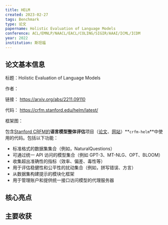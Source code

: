 ```yaml
---
title: HELM
created: 2023-02-27
tags: Benchmark
type: 论文
papername: Holistic Evaluation of Language Models
conference: ACL/EMNLP/NAACL/EACL/COLING/SIGIR/AAAI/ICML/ICDM
year: 2022
institution: 斯坦福
---
```


## 论文基本信息

标题：Holistic Evaluation of Language Models

作者：

链接： https://arxiv.org/abs/2211.09110

代码： https://crfm.stanford.edu/helm/latest/

框架图：

包含[Stanford CRFM的](https://crfm.stanford.edu/)**语言模型整体评估**项目（[论文](https://arxiv.org/abs/2211.09110)、[网站](https://crfm.stanford.edu/helm/v1.0/)）**`crfm-helm`**中使用的代码。包括以下功能：

-   标准格式的数据集集合（例如，NaturalQuestions）
-   可通过统一 API 访问的模型集合（例如 GPT-3、MT-NLG、OPT、BLOOM）
-   收集超出准确性的指标（效率、偏差、毒性等）
-   用于评估稳健性和公平性的扰动集合（例如，拼写错误、方言）
-   从数据集构建提示的模块化框架
-   用于管理账户和提供统一接口访问模型的代理服务器


## 核心亮点

## 主要收获

